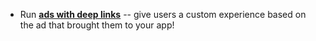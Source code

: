 * Run [**ads with deep links**](/recipes/deeplinked_ads/{{page.platform}}/) -- give users a custom experience based on the ad that brought them to your app!